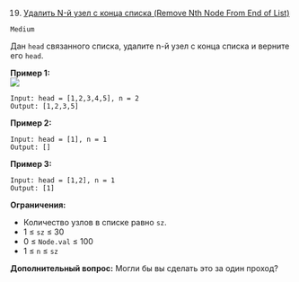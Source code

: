 19. [Удалить N-й узел с конца списка (Remove Nth Node From End of List)](https://leetcode.com/problems/remove-nth-node-from-end-of-list/description/)

`Medium`

Дан `head` связанного списка, удалите n-й узел с конца списка и верните его `head`.

**Пример 1:**\
![](https://assets.leetcode.com/uploads/2020/10/03/remove_ex1.jpg)
```
Input: head = [1,2,3,4,5], n = 2
Output: [1,2,3,5]
```

**Пример 2:**
```
Input: head = [1], n = 1
Output: []
```

**Пример 3:**
```
Input: head = [1,2], n = 1
Output: [1]
```

**Ограничения:**

*   Количество узлов в списке равно `sz`.
*   1 ≤ `sz` ≤ 30
*   0 ≤ `Node.val` ≤ 100
*   1 ≤ `n` ≤ `sz`

**Дополнительный вопрос:** Могли бы вы сделать это за один проход?